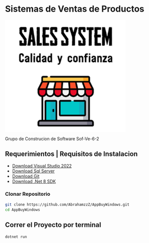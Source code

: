 # Sistemas de Ventas de Productos

<img
 align="center"
 src="assets/image.png"
 alt="Page Preview"
/>

Grupo de Construcion de Software Sof-Ve-6-2

## Requerimientos | Requisitos de Instalacion

- [Download Visual Studio 2022](https://visualstudio.microsoft.com/es/downloads/)
- [Download Sql Server](https://www.microsoft.com/es-es/sql-server/sql-server-downloads)
- [Download Git](https://git-scm.com/download/win)
- [Download .Net 8 SDK](https://dotnet.microsoft.com/en-us/download/dotnet/8.0)

### Clonar Repositorio

```sh
git clone https://github.com/AbrahamzzZ/AppBuyWindows.git
cd AppBuyWindows
```

## Correr el Proyecto por terminal

```sh
dotnet run
```
